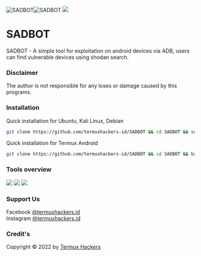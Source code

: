 <img title="SADBOT" src="https://img.shields.io/badge/CODENAME%20-SADBOT-SCRIPT?colorA=grey&colorB=green&style=for-the-badge"><img title="SADBOT" src="https://img.shields.io/badge/VERSION%20-1.0-SCRIPT?colorA=grey&colorB=green&style=for-the-badge"> 
<img src="https://raw.githubusercontent.com/termuxhackers-id/SADBOT/main/data/img/sadbot.png">
# SADBOT
SADBOT - A simple tool for exploitation on android devices via ADB, users can find vulnerable devices using shodan search.
### Disclaimer
The author is not responsible for any loses or damage caused by this programs.
### Installation
Quick installation for Ubuntu, Kali Linux, Debian
```bash
git clone https://github.com/termuxhackers-id/SADBOT && cd SADBOT && sudo bash install.sh
```

Quick installation for Termux Android
````bash
git clone https://github.com/termuxhackers-id/SADBOT && cd SADBOT && bash installtermux.sh
````
### Tools overview
<img src="https://raw.githubusercontent.com/termuxhackers-id/SADBOT/main/data/img/view1.png"></img>
<img src="https://raw.githubusercontent.com/termuxhackers-id/SADBOT/main/data/img/view2.png"></img>
<img src="https://raw.githubusercontent.com/termuxhackers-id/SADBOT/main/data/img/view3.png"></img>

### Support Us
Facebook [@termuxhackers.id](https://fb.me/termuxhackers.id)<br>
Instagram [@termuxhackers.id](https://instagram.com/termuxhackers.id)

### Credit's
Copyright © 2022 by [Termux Hackers](https://github.com/termuxhackers-id)
